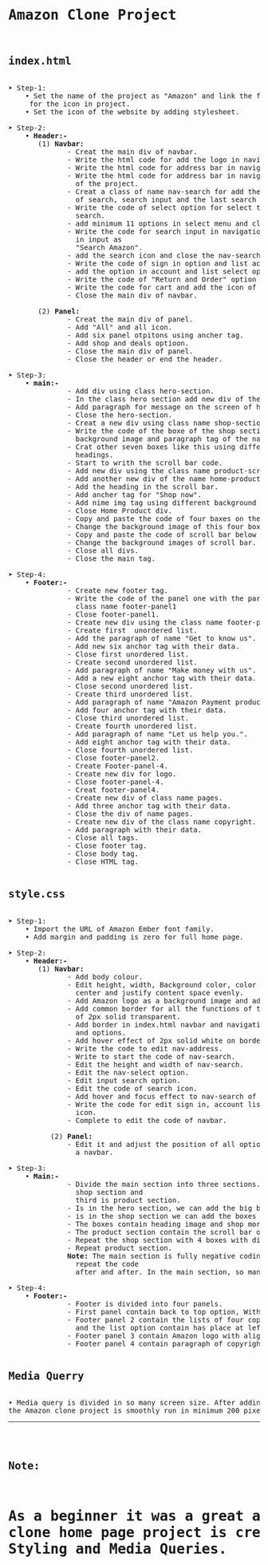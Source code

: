<pre>
<h1>Amazon Clone Project</h1>
<h2>index.html</h2>
&#10148; Step-1:
    &#x2022; Set the name of the project as "Amazon" and link the font awesome stylesheet
     for the icon in project. 
    &#x2022; Set the icon of the website by adding stylesheet.

&#10148; Step-2: 
    &#x2022; <b>Header:-</b>
       (1) <b>Navbar:</b>
              - Creat the main div of navbar.
              - Write the html code for add the logo in navigation pannel. 
              - Write the html code for address bar in navigation pannel. 
              - Write the html code for address bar in navigation pannel and add the first icon
                of the project.
              - Creat a class of name nav-search for add the select optoin for select catagory
                of search, search input and the last search icon.
              - Write the code of select option for select the options of catagorys of
                search.
              - add minimum 11 options in select menu and close the select code.
              - Write the code for search input in navigation panel and add placeholder
                in input as
                "Search Amazon".
              - add the search icon and close the nav-search class div.
              - Write the code of sign in option and list account and lis option.
              - add the option in account and list select option.
              - Write the code of "Return and Order" option on navbar.
              - Write the code for cart and add the icon of the cart.
              - Close the main div of navbar.

       (2) <b>Panel:</b>
              - Creat the main div of panel. 
              - Add "All" and all icon.
              - Add six panel otpitons using ancher tag.
              - Add shop and deals optioon.
              - Close the main div of panel.
              - Close the header or end the header.
    
&#10148; Step-3:
    &#x2022; <b>main:-</b>
              - Add div using class hero-section.
              - In the class hero section add new div of the class name hero-message. 
              - Add paragraph for message on the screen of hero-section.
              - Close the hero-section.
              - Creat a new div using class name shop-section.
              - Write the code of the boxe of the shop sections using one heading,
                background image and paragraph tag of the name "See more".
              - Crat other seven boxes like this using different background images and
                headings.
              - Start to writh the scroll bar code.
              - Add new div using the class name product-scroll-bar.
              - Add another new div of the name home-product.
              - Add the heading in the scroll bar. 
              - Add ancher tag for "Shop now".
              - Add nime img tag using different background images.
              - Close Home Product div.
              - Copy and paste the code of four baxes on the shop-section.
              - Change the background image of this four boxes.
              - Copy and paste the code of scroll bar below the boxes.
              - Change the background images of scroll bar.
              - Close all divs.
              - Close the main tag.
    
&#10148; Step-4:
    &#x2022; <b>Footer:-</b>
              - Create new footer tag.
              - Write the code of the panel one with the paragraph tag using new div of the
                class name footer-panel1
              - Close footer-panel1.
              - Create new div using the class name footer-panel2.
              - Create first  unordered list.
              - Add the paragraph of name "Get to know us".
              - Add new six anchor tag with their data.
              - Close first unordered list.
              - Create second unordered list.
              - Add paragraph of name "Make money with us".
              - Add a new eight anchor tag with their data.
              - Close second unordered list.
              - Create third unordered list.
              - Add paragraph of name "Amazon Payment product".
              - Add four anchor tag with their data.
              - Close third unordered list.
              - Create fourth unordered list.
              - Add paragraph of name "Let us help you.".
              - Add eight anchor tag with their data.
              - Close fourth unordered list.
              - Close footer-panel2.
              - Create Footer-panel-4.
              - Create new div for logo.
              - Close footer-panel-4. 
              - Creat footer-panel4.
              - Create new div of class name pages.
              - Add three anchor tag with their data.
              - Close the div of name pages.
              - Create new div of the class name copyright.
              - Add paragraph with their data.
              - Close all tags.
              - Close footer tag.
              - Close body tag.
              - Close HTML tag.

<h2>style.css</h2>
&#10148; Step-1:
    &#x2022; Import the URL of Amazon Ember font family.
    &#x2022; Add margin and padding is zero for full home page.

&#10148; Step-2:
    &#x2022; <b>Header:-</b>
       (1) <b>Navbar:</b>
              - Add body colour.
              - Edit height, width, Background color, color With display flex align items
                center and justify content space evenly.
              - Add Amazon logo as a background image and adjust their height and width.
              - Add common border for all the functions of the navbar and navigation panel
                of 2px solid transparent.
              - Add border in index.html navbar and navigation panel with all the functions
                and options.
              - Add hover effect of 2px solid white on border.
              - Write the code to edit nav-address.
              - Write to start the code of nav-search.
              - Edit the height and width of nav-search.
              - Edit the nav-select option.
              - Edit input search option.
              - Edit the code of search icon.
              - Add hover and focus effect to nav-search of 3px solid #fa930c.
              - Write the code for edit sign in, account list, Return, Cart option with there
                icon.
              - Complete to edit the code of navbar. 
            
          (2) <b>Panel:</b>
              - Edit it and adjust the position of all options and add the border effect like
                a navbar.

&#10148; Step-3:
    &#x2022; <b>Main:-</b>
              - Divide the main section into three sections. First is hero section second is
                shop section and
                third is product section.
              - Is in the hero section, we can add the big background image and hero message.
              - is in the shop section we can add the boxes with flex wrap property.
              - The boxes contain heading image and shop more section.
              - The product section contain the scroll bar of more than 9 images.
              - Repeat the shop section with 4 boxes with different background image.
              - Repeat product section.
              <b>Note:</b> The main section is fully negative coding section means which is
                repeat the code
                after and after. In the main section, so many effects are used.

&#10148; Step-4:
    &#x2022; <b>Footer:-</b>
              - Footer is divided into four panels.
              - First panel contain back to top option, With alignment center.
              - Footer panel 2 contain the lists of four copyrights section withe alignment center
                and the list option contain has place at left side of the main lists.
              - Footer panel 3 contain Amazon logo with alignment centre.
              - Footer panel 4 contain paragraph of copyright section with alignment center.

<h2>Media Querry</h2>
&#x2022; Media query is divided in so many screen size. After adding the media queries,
the Amazon clone project is smoothly run in minimum 200 pixel to in the maximum 1600 pixel.<hr>

<b><h2>Note:</h2> <h1>As a beginner it was a great achievement for me because of this Amazon
clone home page project is create only using HTML and CSS with the great help of CSS
Styling and Media Queries.</h1></b>

 
</pre>